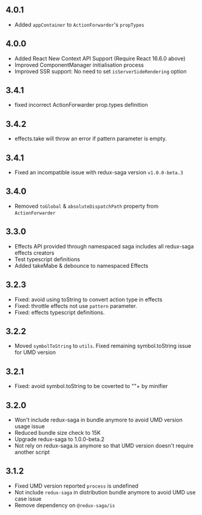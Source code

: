 ## 4.0.1

- Added `appContainer` to `ActionForwarder`'s `propTypes`

## 4.0.0

- Added React New Context API Support (Require React 16.6.0 above)
- Improved ComponentManager initialisation process
- Improved SSR support: No need to set `isServerSideRendering` option

## 3.4.1

- fixed incorrect ActionForwarder prop.types definition

## 3.4.2

- effects.take will throw an error if pattern parameter is empty.

## 3.4.1

- Fixed an incompatible issue with redux-saga version `v1.0.0-beta.3`

## 3.4.0

- Removed `toGlobal` & `absoluteDispatchPath` property from `ActionForwarder`

## 3.3.0

- Effects API provided through namespaced saga includes all redux-saga effects creators
- Test typescript definitions
- Added takeMabe & debounce to namespaced Effects 

## 3.2.3

- Fixed: avoid using toString to convert action type in effects
- Fixed: throttle effects not use `pattern` parameter.
- Fixed: effects typescript definitions.

## 3.2.2

-   Moved `symbolToString` to `utils`. Fixed remaining symbol.toString issue for UMD version

## 3.2.1

-   Fixed: avoid symbol.toString to be coverted to ""+ by minifier

## 3.2.0

-   Won't include redux-saga in bundle anymore to avoid UMD version usage issue
-   Reduced bundle size check to 15K
-   Upgrade redux-saga to 1.0.0-beta.2
-   Not rely on redux-saga.is anymore so that UMD version doesn't require another script

## 3.1.2

-   Fixed UMD version reported `process` is undefined
-   Not include `redux-saga` in distribution bundle anymore to avoid UMD use case issue
-   Remove dependency on `@redux-saga/is`
